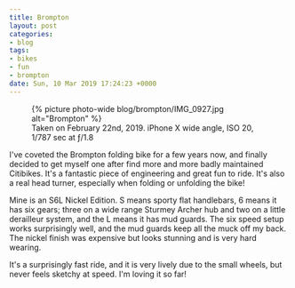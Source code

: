 ```yaml
---
title: Brompton
layout: post
categories:
- blog
tags:
- bikes
- fun
- brompton
date: Sun, 10 Mar 2019 17:24:23 +0000
---
```


<figure class="photo photo--wide">
  {% picture photo-wide blog/brompton/IMG_0927.jpg alt="Brompton" %}
  <figcaption>Taken on February 22nd, 2019. iPhone X wide angle, ISO 20, 1/787 sec at ƒ/1.8</figcaption>
</figure>

I've coveted the Brompton folding bike for a few years now, and finally decided
to get myself one after find more and more badly maintained Citibikes. It's
a fantastic piece of engineering and great fun to ride. It's also a real head
turner, especially when folding or unfolding the bike!

Mine is an S6L Nickel Edition. S means sporty flat handlebars, 6 means it has
six gears; three on a wide range Sturmey Archer hub and two on a little
derailleur system, and the L means it has mud guards. The six speed setup works
surprisingly well, and the mud guards keep all the muck off my back. The nickel
finish was expensive but looks stunning and is very hard wearing.

It's a surprisingly fast ride, and it is very lively due to the small wheels,
but never feels sketchy at speed. I'm loving it so far!



